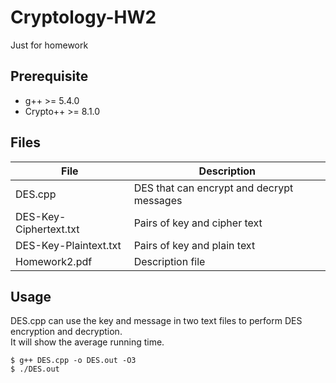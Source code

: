 # Cryptology-HW2
Just for homework

## Prerequisite
* g++ >= 5.4.0
* Crypto++ >= 8.1.0

## Files
| File | Description |
| --- | --- |
| DES.cpp | DES that can encrypt and decrypt messages |
| DES-Key-Ciphertext.txt | Pairs of key and cipher text |
| DES-Key-Plaintext.txt | Pairs of key and plain text |
| Homework2.pdf | Description file |

## Usage
DES.cpp can use the key and message in two text files to perform DES encryption and decryption.</br>
It will show the average running time.
```
$ g++ DES.cpp -o DES.out -O3
$ ./DES.out
```
